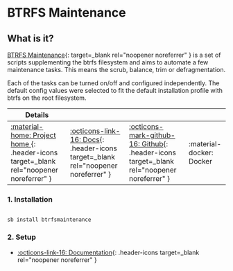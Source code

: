 # BTRFS Maintenance

## What is it?

[BTRFS Maintenance](https://github.com/kdave/btrfsmaintenance){: target=_blank rel="noopener noreferrer" } is a set of scripts supplementing the btrfs filesystem and aims to automate a few maintenance tasks. This means the scrub, balance, trim or defragmentation.

Each of the tasks can be turned on/off and configured independently. The default config values were selected to fit the default installation profile with btrfs on the root filesystem.

| Details     |             |             |             |
|-------------|-------------|-------------|-------------|
| [:material-home: Project home ](https://github.com/kdave/btrfsmaintenance){: .header-icons target=_blank rel="noopener noreferrer" } | [:octicons-link-16: Docs](https://github.com/kdave/btrfsmaintenance){: .header-icons target=_blank rel="noopener noreferrer" } | [:octicons-mark-github-16: Github](https://github.com/kdave/btrfsmaintenance){: .header-icons target=_blank rel="noopener noreferrer" } | :material-docker: Docker |



### 1. Installation

``` shell

sb install btrfsmaintenance

```

### 2. Setup

- [:octicons-link-16: Documentation](https://github.com/kdave/btrfsmaintenance){: .header-icons target=_blank rel="noopener noreferrer" }
